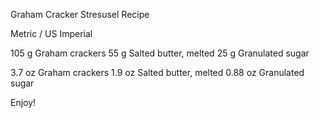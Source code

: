 Graham Cracker Stresusel Recipe

Metric / US Imperial

105 g
Graham crackers 
55 g
Salted butter, melted
25 g
Granulated sugar 



3.7 oz
Graham crackers 
1.9 oz
Salted butter, melted
0.88 oz
Granulated sugar 

Enjoy!
